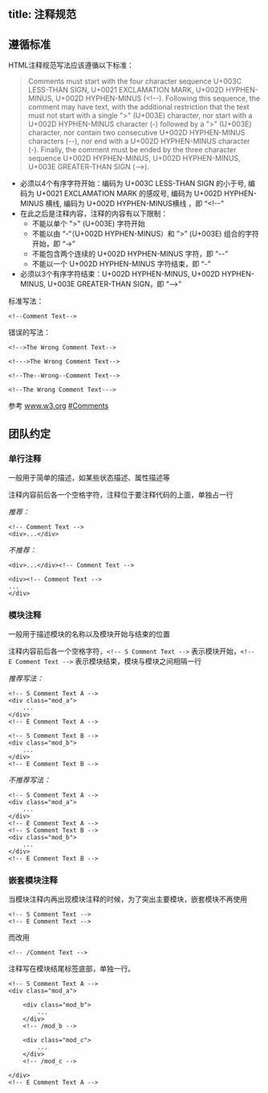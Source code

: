 title: 注释规范
---
## 遵循标准

HTML注释规范写法应该遵循以下标准：

> Comments must start with the four character sequence U+003C LESS-THAN SIGN, U+0021 EXCLAMATION MARK, U+002D HYPHEN-MINUS, U+002D HYPHEN-MINUS (&lt;!--). Following this sequence, the comment may have text, with the additional restriction that the text must not start with a single "&gt;" (U+003E) character, nor start with a U+002D HYPHEN-MINUS character (-) followed by a "&gt;" (U+003E) character, nor contain two consecutive U+002D HYPHEN-MINUS characters (--), nor end with a U+002D HYPHEN-MINUS character (-). Finally, the comment must be ended by the three character sequence U+002D HYPHEN-MINUS, U+002D HYPHEN-MINUS, U+003E GREATER-THAN SIGN (--&gt;).

* 必须以4个有序字符开始：编码为 U+003C LESS-THAN SIGN 的小于号, 编码为 U+0021 EXCLAMATION MARK 的感叹号, 编码为 U+002D HYPHEN-MINUS 横线, 编码为 U+002D HYPHEN-MINUS横线 ，即 “&lt;!--”
* 在此之后是注释内容，注释的内容有以下限制：
	* 不能以单个 "&gt;" (U+003E) 字符开始
	* 不能以由 “-“（U+002D HYPHEN-MINUS）和 ”&gt;” (U+003E) 组合的字符开始，即 “-&gt;”
	* 不能包含两个连续的 U+002D HYPHEN-MINUS 字符，即 “--”
	* 不能以一个 U+002D HYPHEN-MINUS 字符结束，即 “-”
* 必须以3个有序字符结束：U+002D HYPHEN-MINUS, U+002D HYPHEN-MINUS, U+003E GREATER-THAN SIGN，即 “--&gt;”

标准写法：

	<!--Comment Text-->
	
错误的写法：

	<!-->The Wrong Comment Text-->

	<!--->The Wrong Comment Text-->

	<!--The--Wrong--Comment Text-->

	<!--The Wrong Comment Text--->
	
参考 www.w3.org [#Comments](http://www.w3.org/TR/2014/REC-html5-20141028/syntax.html#comments) 

	
## 团队约定

### 单行注释 

一般用于简单的描述，如某些状态描述、属性描述等

注释内容前后各一个空格字符，注释位于要注释代码的上面，单独占一行

*推荐：*

	<!-- Comment Text -->
	<div>...</div>
	
*不推荐：*
	
	<div>...</div><!-- Comment Text -->	
	
	<div><!-- Comment Text -->
	...
	</div>

### 模块注释

一般用于描述模块的名称以及模块开始与结束的位置

注释内容前后各一个空格字符，`<!-- S Comment Text -->` 表示模块开始，`<!-- E Comment Text -->` 表示模块结束，模块与模块之间相隔一行

*推荐写法：*

	<!-- S Comment Text A -->	
	<div class="mod_a">
		...
	</div>
	<!-- E Comment Text A -->
	
	<!-- S Comment Text B -->	
	<div class="mod_b">
		...
	</div>
	<!-- E Comment Text B -->
	
*不推荐写法：*

	<!-- S Comment Text A -->
	<div class="mod_a">
		...
	</div>
	<!-- E Comment Text A -->
	<!-- S Comment Text B -->	
	<div class="mod_b">
		...
	</div>
	<!-- E Comment Text B -->
	
### 嵌套模块注释

当模块注释内再出现模块注释的时候，为了突出主要模块，嵌套模块不再使用 

	<!-- S Comment Text -->
	<!-- E Comment Text -->
	
而改用 

	<!-- /Comment Text -->

注释写在模块结尾标签底部，单独一行。

	<!-- S Comment Text A -->
	<div class="mod_a">
			
		<div class="mod_b">
			...
		</div>
		<!-- /mod_b -->
			
		<div class="mod_c">
			...
		</div>
		<!-- /mod_c -->
			
	</div>
	<!-- E Comment Text A -->